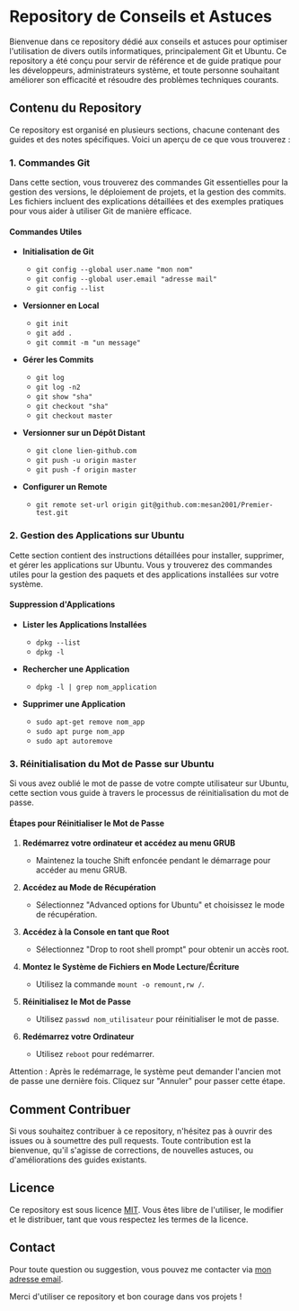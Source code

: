 # Repository de Conseils et Astuces

Bienvenue dans ce repository dédié aux conseils et astuces pour optimiser l'utilisation de divers outils informatiques, principalement Git et Ubuntu. Ce repository a été conçu pour servir de référence et de guide pratique pour les développeurs, administrateurs système, et toute personne souhaitant améliorer son efficacité et résoudre des problèmes techniques courants.

## Contenu du Repository

Ce repository est organisé en plusieurs sections, chacune contenant des guides et des notes spécifiques. Voici un aperçu de ce que vous trouverez :

### 1. Commandes Git

Dans cette section, vous trouverez des commandes Git essentielles pour la gestion des versions, le déploiement de projets, et la gestion des commits. Les fichiers incluent des explications détaillées et des exemples pratiques pour vous aider à utiliser Git de manière efficace.

#### Commandes Utiles

- **Initialisation de Git**
  - `git config --global user.name "mon nom"`
  - `git config --global user.email "adresse mail"`
  - `git config --list`

- **Versionner en Local**
  - `git init`
  - `git add .`
  - `git commit -m "un message"`

- **Gérer les Commits**
  - `git log`
  - `git log -n2`
  - `git show "sha"`
  - `git checkout "sha"`
  - `git checkout master`

- **Versionner sur un Dépôt Distant**
  - `git clone lien-github.com`
  - `git push -u origin master`
  - `git push -f origin master`

- **Configurer un Remote**
  - `git remote set-url origin git@github.com:mesan2001/Premier-test.git`

### 2. Gestion des Applications sur Ubuntu

Cette section contient des instructions détaillées pour installer, supprimer, et gérer les applications sur Ubuntu. Vous y trouverez des commandes utiles pour la gestion des paquets et des applications installées sur votre système.

#### Suppression d'Applications

- **Lister les Applications Installées**
  - `dpkg --list`
  - `dpkg -l`

- **Rechercher une Application**
  - `dpkg -l | grep nom_application`

- **Supprimer une Application**
  - `sudo apt-get remove nom_app`
  - `sudo apt purge nom_app`
  - `sudo apt autoremove`

### 3. Réinitialisation du Mot de Passe sur Ubuntu

Si vous avez oublié le mot de passe de votre compte utilisateur sur Ubuntu, cette section vous guide à travers le processus de réinitialisation du mot de passe.

#### Étapes pour Réinitialiser le Mot de Passe

1. **Redémarrez votre ordinateur et accédez au menu GRUB**
   - Maintenez la touche Shift enfoncée pendant le démarrage pour accéder au menu GRUB.

2. **Accédez au Mode de Récupération**
   - Sélectionnez "Advanced options for Ubuntu" et choisissez le mode de récupération.

3. **Accédez à la Console en tant que Root**
   - Sélectionnez "Drop to root shell prompt" pour obtenir un accès root.

4. **Montez le Système de Fichiers en Mode Lecture/Écriture**
   - Utilisez la commande `mount -o remount,rw /`.

5. **Réinitialisez le Mot de Passe**
   - Utilisez `passwd nom_utilisateur` pour réinitialiser le mot de passe.

6. **Redémarrez votre Ordinateur**
   - Utilisez `reboot` pour redémarrer.

Attention : Après le redémarrage, le système peut demander l'ancien mot de passe une dernière fois. Cliquez sur "Annuler" pour passer cette étape.

## Comment Contribuer

Si vous souhaitez contribuer à ce repository, n'hésitez pas à ouvrir des issues ou à soumettre des pull requests. Toute contribution est la bienvenue, qu'il s'agisse de corrections, de nouvelles astuces, ou d'améliorations des guides existants.

## Licence

Ce repository est sous licence [MIT](LICENSE). Vous êtes libre de l'utiliser, le modifier et le distribuer, tant que vous respectez les termes de la licence.

## Contact

Pour toute question ou suggestion, vous pouvez me contacter via [mon adresse email](mailto:jsphanani@gmail.com).

Merci d'utiliser ce repository et bon courage dans vos projets !
